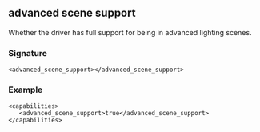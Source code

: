 ## advanced scene support

Whether the driver has full support for being in advanced lighting scenes.


### Signature

`<advanced_scene_support></advanced_scene_support>`


### Example

```
<capabilities>
   <advanced_scene_support>true</advanced_scene_support>
</capabilities>
```
